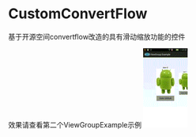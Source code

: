 # CustomConvertFlow
基于开源空间convertflow改造的具有滑动缩放功能的控件

效果请查看第二个ViewGroupExample示例
![image](https://github.com/dreamkid/Image-Folders/blob/master/CustomCoverFlow/coverflow.gif)
